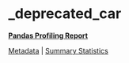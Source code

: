 # _deprecated_car

[**Pandas Profiling Report**](https://epistasislab.github.io/pmlb/profile/_deprecated_car.html)

[Metadata](metadata.yaml) | [Summary Statistics](summary_stats.tsv)

